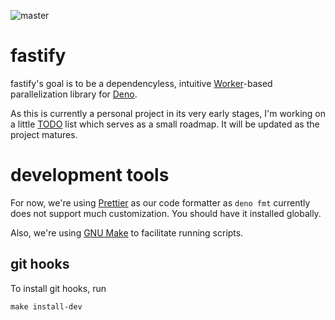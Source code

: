 ![master](https://github.com/serramatutu/fastify/workflows/CI/badge.svg)


# fastify

fastify's goal is to be a dependencyless, intuitive [Worker](https://github.com/denoland/deno/blob/44251ce8eaa0def807b9867f73ee23adfb539487/docs/runtime/workers.md)-based parallelization library for [Deno](https://deno.land).

As this is currently a personal project in its very early stages, I'm working on a little [TODO](TODO.md) list which serves as a small roadmap. It will be updated as the project matures.

# development tools

For now, we're using [Prettier](https://prettier.io/) as our code formatter as `deno fmt` currently does not support much customization. You should have it installed globally.

Also, we're using [GNU Make](https://www.gnu.org/software/make/) to facilitate running scripts.

## git hooks

To install git hooks, run
```
make install-dev
```